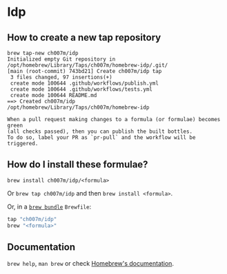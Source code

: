 # Idp

## How to create a new tap repository

```
brew tap-new ch007m/idp
Initialized empty Git repository in /opt/homebrew/Library/Taps/ch007m/homebrew-idp/.git/
[main (root-commit) 743bd21] Create ch007m/idp tap
 3 files changed, 97 insertions(+)
 create mode 100644 .github/workflows/publish.yml
 create mode 100644 .github/workflows/tests.yml
 create mode 100644 README.md
==> Created ch007m/idp
/opt/homebrew/Library/Taps/ch007m/homebrew-idp

When a pull request making changes to a formula (or formulae) becomes green
(all checks passed), then you can publish the built bottles.
To do so, label your PR as `pr-pull` and the workflow will be triggered.
```



## How do I install these formulae?

`brew install ch007m/idp/<formula>`

Or `brew tap ch007m/idp` and then `brew install <formula>`.

Or, in a [`brew bundle`](https://github.com/Homebrew/homebrew-bundle) `Brewfile`:

```ruby
tap "ch007m/idp"
brew "<formula>"
```

## Documentation

`brew help`, `man brew` or check [Homebrew's documentation](https://docs.brew.sh).
